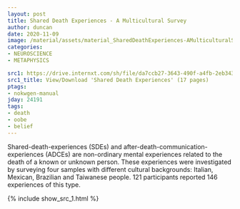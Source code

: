```yaml
---
layout: post
title: Shared Death Experiences - A Multicultural Survey
author: duncan
date: 2020-11-09
image: /material/assets/material_SharedDeathExperiences-AMulticulturalSurvey.png
categories:
- NEUROSCIENCE
- METAPHYSICS

src1: https://drive.internxt.com/sh/file/da7ccb27-3643-490f-a4fb-2eb34356d181/a3b42e908e676644e8d73015ba20f98d15b5f7c1c65d6556bdf403e052663752
src1_title: View/Download 'Shared Death Experiences' (17 pages)
ptags:
- nokwgen-manual
jday: 24191
tags:
- death
- oobe
- belief
---
```


Shared-death-experiences (SDEs) and after-death-communication-experiences (ADCEs) are non-ordinary mental experiences related to the death of a known or unknown person. These experiences were investigated by surveying four samples with different cultural backgrounds: Italian, Mexican, Brazilian and Taiwanese people. 121 participants reported 146 experiences of this type.

<!--more-->

{% include show_src_1.html %}

